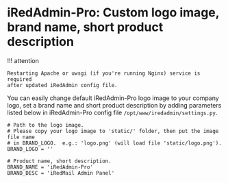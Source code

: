 # iRedAdmin-Pro: Custom logo image, brand name, short product description

!!! attention

    Restarting Apache or uwsgi (if you're running Nginx) service is required
    after updated iRedAdmin config file.

You can easily change default iRedAdmin-Pro logo image to your company logo,
set a brand name and short product description by adding parameters listed
below in iRedAdmin-Pro config file `/opt/www/iredadmin/settings.py`.

```
# Path to the logo image.
# Please copy your logo image to 'static/' folder, then put the image file name
# in BRAND_LOGO.  e.g.: 'logo.png' (will load file 'static/logo.png').
BRAND_LOGO = ''

# Product name, short description.
BRAND_NAME = 'iRedAdmin-Pro'
BRAND_DESC = 'iRedMail Admin Panel'
```
